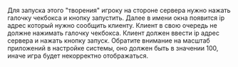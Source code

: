Для запуска этого "творения" игроку на стороне сервера нужно нажать галочку чекбокса и кнопку запустить. Далее в имени окна появится ip адрес который нужно сообщить клиенту. Клиент в свою очередь не должне нажимать галочку чекбокса. Клиент должен ввести ip адрес сервера и нажать кнопку запуск.
Обратите внимание на масштаб приложений в настройке системы, оно должен быть в значении 100, иначе игра будет некорректно отображаться.
